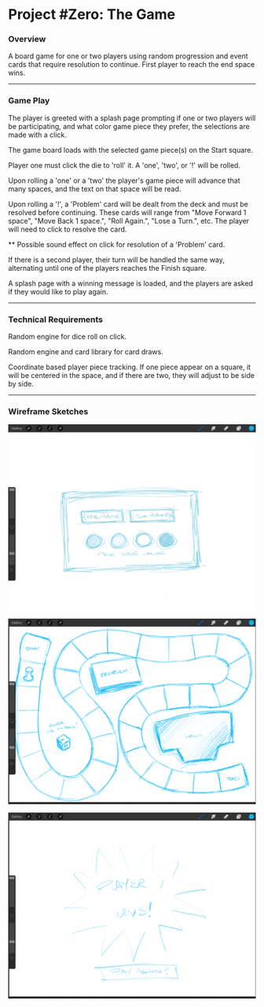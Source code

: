 # Project #Zero: The Game

### Overview

A board game for one or two players using random progression and event cards that require resolution to continue. First player to reach the end space wins. 

---

### Game Play

The player is greeted with a splash page prompting if one or two players will be participating, and what color
game piece they prefer, the selections are made with a click.

The game board loads with the selected
game piece(s) on the Start square.

Player one must click the die to 'roll' it. A 'one', 'two', or '!' will be rolled. 

Upon rolling a 'one' or a 'two' the player's game piece will advance that many spaces, and the text on that space will be read. 

Upon rolling a '!', a 'Problem' card will be dealt from the deck and must be resolved before continuing. These cards will range from "Move Forward 1 space", "Move Back 1 space.", "Roll Again.", "Lose a Turn.", etc. The player will need to click to resolve the card.

** Possible sound effect on click for resolution of a 'Problem' card.

If there is a second player, their turn will be handled the same way, alternating until one of the players reaches the Finish square. 

A splash page with a winning message is loaded, and the players are asked if they would like to play again.

---

### Technical Requirements

Random engine for dice roll on click.

Random engine and card library for card draws.

Coordinate based player piece tracking. If one piece appear on a square, it will be centered in the space, and if there are two, they will adjust to be side by side.

---

### Wireframe Sketches

![splash page](assets/Welcome_Page.png)

![board](assets/Game_Board.png)

![victory](assets/Win_Page.png)
